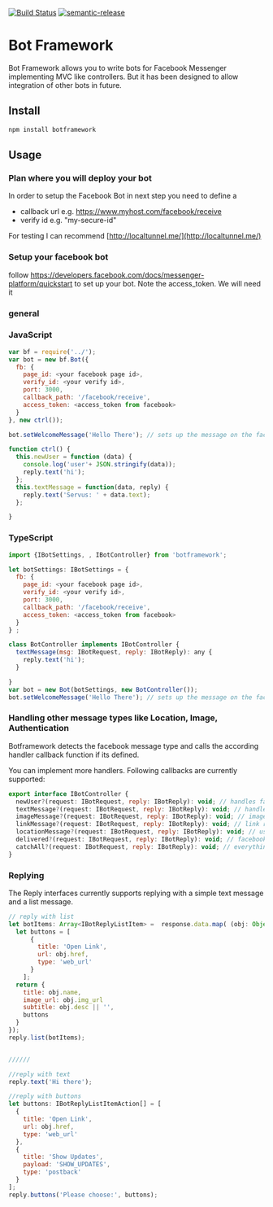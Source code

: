 [![Build Status](https://travis-ci.org/amitevski/botframework.svg?branch=master)](https://travis-ci.org/amitevski/botframework)
[![semantic-release](https://img.shields.io/badge/%20%20%F0%9F%93%A6%F0%9F%9A%80-semantic--release-e10079.svg)](https://github.com/semantic-release/semantic-release)


# Bot Framework

Bot Framework allows you to write bots for Facebook Messenger implementing MVC like controllers.
But it has been designed to allow integration of other bots in future.

## Install
```bash
npm install botframework
```

## Usage

### Plan where you will deploy your bot

In order to setup the Facebook Bot in next step you need to define a

* callback url e.g. https://www.myhost.com/facebook/receive
* verify id e.g. "my-secure-id"

For testing I can recommend [http://localtunnel.me/](http://localtunnel.me/)
 

### Setup your facebook bot
follow https://developers.facebook.com/docs/messenger-platform/quickstart to set up your bot.
Note the access_token. We will need it

### general

### JavaScript

```javascript
var bf = require('../');
var bot = new bf.Bot({
  fb: {
    page_id: <your facebook page id>,
    verify_id: <your verify id>,
    port: 3000,
    callback_path: '/facebook/receive',
    access_token: <access_token from facebook>
  }
}, new ctrl());

bot.setWelcomeMessage('Hello There'); // sets up the message on the facebook welcome screen for new users

function ctrl() {
  this.newUser = function (data) {
    console.log('user'+ JSON.stringify(data));
    reply.text('hi');
  };
  this.textMessage = function(data, reply) {
    reply.text('Servus: ' + data.text);
  };

}
```


### TypeScript

```javascript
import {IBotSettings, , IBotController} from 'botframework';

let botSettings: IBotSettings = {
  fb: {
    page_id: <your facebook page id>,
    verify_id: <your verify id>,
    port: 3000,
    callback_path: '/facebook/receive',
    access_token: <access_token from facebook>
  }
} ;

class BotController implements IBotController {
  textMessage(msg: IBotRequest, reply: IBotReply): any {
    reply.text('hi');
  }

}
var bot = new Bot(botSettings, new BotController());
bot.setWelcomeMessage('Hello There'); // sets up the message on the facebook welcome screen for new users
```

### Handling other message types like Location, Image, Authentication

Botframework detects the facebook message type and calls the according handler callback function if its defined.

You can implement more handlers. Following callbacks are currently supported:

```javascript
export interface IBotController {
  newUser?(request: IBotRequest, reply: IBotReply): void; // handles facebook Authentication callback
  textMessage?(request: IBotRequest, reply: IBotReply): void; // handles plain text messages
  imageMessage?(request: IBotRequest, reply: IBotReply): void; // image received
  linkMessage?(request: IBotRequest, reply: IBotReply): void; // link received through e.g. safari sendTo Messenger plugin
  locationMessage?(request: IBotRequest, reply: IBotReply): void; // user sent his location
  delivered?(request: IBotRequest, reply: IBotReply): void; // facebook delivery message
  catchAll?(request: IBotRequest, reply: IBotReply): void; // everything unhandled goes here
}
```


### Replying

The Reply interfaces currently supports replying with a simple text message and a list message.

```javascript
// reply with list
let botItems: Array<IBotReplyListItem> =  response.data.map( (obj: Object) => {
  let buttons = [
      {
        title: 'Open Link',
        url: obj.href,
        type: 'web_url'
      }
    ];
  return {
    title: obj.name,
    image_url: obj.img_url
    subtitle: obj.desc || '',
    buttons
  }
});
reply.list(botItems);


//////

//reply with text
reply.text('Hi there');

//reply with buttons
let buttons: IBotReplyListItemAction[] = [
  {
    title: 'Open Link',
    url: obj.href,
    type: 'web_url'
  },
  {
    title: 'Show Updates',
    payload: 'SHOW_UPDATES',
    type: 'postback'
  }
];
reply.buttons('Please choose:', buttons);

```